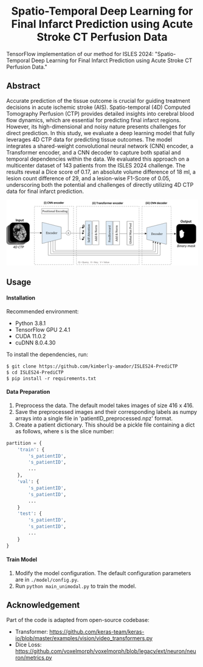 

<div align="center">

# Spatio-Temporal Deep Learning for Final Infarct Prediction using Acute Stroke CT Perfusion Data

  
</div>

TensorFlow implementation of our method for ISLES 2024: "Spatio-Temporal Deep Learning for Final Infarct Prediction using Acute Stroke CT Perfusion Data."

## Abstract
Accurate prediction of the tissue outcome is crucial for guiding treatment decisions in acute ischemic stroke (AIS). Spatio-temporal (4D) Computed Tomography Perfusion (CTP) provides detailed insights into cerebral blood flow dynamics, which are essential for predicting final infarct regions. However, its high-dimensional and noisy nature presents challenges for direct prediction. In this study, we evaluate a deep learning model that fully leverages 4D CTP data for predicting tissue outcomes. The model integrates a shared-weight convolutional neural network (CNN) encoder, a Transformer encoder, and a CNN decoder to capture both spatial and temporal dependencies within the data. We evaluated this approach on a multicenter dataset of 143 patients from the ISLES 2024 challenge. The results reveal a Dice score of 0.17, an absolute volume difference of 18 ml, a lesion count difference of 29, and a lesion-wise F1-Score of 0.05, underscoring both the potential and challenges of directly utilizing 4D CTP data for final infarct prediction.

<p align="center">
<img src="https://github.com/kimberly-amador/ISLES24-PrediCTP/blob/main/figures/model_architecture.png" width="750">
</p>


## Usage

#### Installation

Recommended environment:

- Python 3.8.1
- TensorFlow GPU 2.4.1
- CUDA 11.0.2 
- cuDNN 8.0.4.30

To install the dependencies, run:

```shell
$ git clone https://github.com/kimberly-amador/ISLES24-PrediCTP
$ cd ISLES24-PrediCTP
$ pip install -r requirements.txt
```

#### Data Preparation
1. Preprocess the data. The default model takes images of size 416 x 416.
2. Save the preprocessed images and their corresponding labels as numpy arrays into a single file in 'patientID_preprocessed.npz' format. 
3. Create a patient dictionary. This should be a pickle file containing a dict as follows, where s is the slice number:

```python
partition = {
    'train': {
        's_patientID',
        's_patientID',
        ...
    },
    'val': {
        's_patientID',
        's_patientID',
        ...
    }
    'test': {
        's_patientID',
        's_patientID',
        ...
    }
}
```

#### Train Model

1. Modify the model configuration. The default configuration parameters are in `./model/config.py`.
2. Run `python main_unimodal.py` to train the model.

## Acknowledgement
Part of the code is adapted from open-source codebase:
* Transformer: https://github.com/keras-team/keras-io/blob/master/examples/vision/video_transformers.py
* Dice Loss: https://github.com/voxelmorph/voxelmorph/blob/legacy/ext/neuron/neuron/metrics.py
